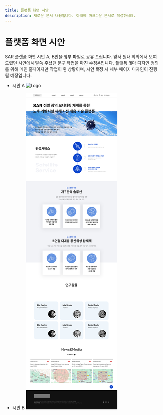 ```yaml
---
title: 플랫폼 화면 시안
description: 새로운 문서 내용입니다. 아래에 마크다운 문서로 작성하세요.
---
```


# 플랫폼 화면 시안
SAR 플랫폼 화면 시안 A, B안을 첨부 파일로 공유 드립니다.
앞서 원내 회의에서 보여드렸던 시안에서 말씀 주셨던 문구 작업을 마친 수정본입니다.
플랫폼 테마 디자인 정의를 위해 메인 홈페이지만 작업이 된 상황이며,
시안 확정 시 세부 페이지 디자인이 진행될 예정입니다.

- 시안 A
![Logo](../../../assets/a.png "시안 A")

- 시안 B
![Logo](../../../assets/PC_main-B-수정.png "시안 B")
